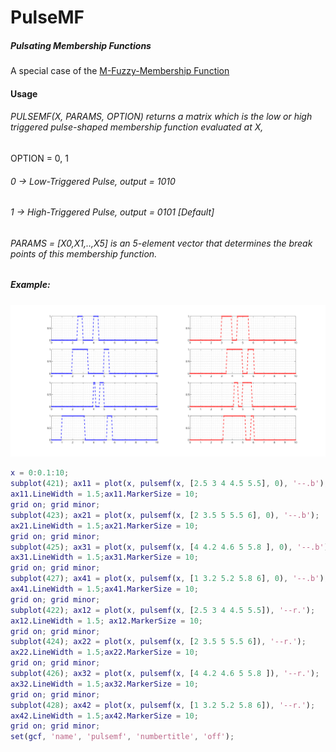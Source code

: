 # PulseMF
##### Pulsating Membership Functions
A special case of the [M-Fuzzy-Membership Function](https://github.com/somefunAgba/MFuzzyMF)

#### Usage
###### PULSEMF(X, PARAMS, OPTION) returns a matrix which is the  low or high triggered pulse-shaped membership function evaluated at X,

OPTION = 0, 1

###### 0 -> Low-Triggered Pulse, output = 1010

###### 1 -> High-Triggered Pulse, output = 0101 [Default]

###### PARAMS = [X0,X1,..,X5] is an 5-element vector that determines the break points of this membership function.

##### Example:

![url](pulse_view.svg)

```Matlab
x = 0:0.1:10;
subplot(421); ax11 = plot(x, pulsemf(x, [2.5 3 4 4.5 5.5], 0), '--.b');
ax11.LineWidth = 1.5;ax11.MarkerSize = 10;
grid on; grid minor;
subplot(423); ax21 = plot(x, pulsemf(x, [2 3.5 5 5.5 6], 0), '--.b');
ax21.LineWidth = 1.5;ax21.MarkerSize = 10;
grid on; grid minor;
subplot(425); ax31 = plot(x, pulsemf(x, [4 4.2 4.6 5 5.8 ], 0), '--.b');
ax31.LineWidth = 1.5;ax31.MarkerSize = 10;
grid on; grid minor;
subplot(427); ax41 = plot(x, pulsemf(x, [1 3.2 5.2 5.8 6], 0), '--.b');
ax41.LineWidth = 1.5;ax41.MarkerSize = 10;
grid on; grid minor;
subplot(422); ax12 = plot(x, pulsemf(x, [2.5 3 4 4.5 5.5]), '--r.');
ax12.LineWidth = 1.5; ax12.MarkerSize = 10;
grid on; grid minor;
subplot(424); ax22 = plot(x, pulsemf(x, [2 3.5 5 5.5 6]), '--r.');
ax22.LineWidth = 1.5;ax22.MarkerSize = 10;
grid on; grid minor;
subplot(426); ax32 = plot(x, pulsemf(x, [4 4.2 4.6 5 5.8 ]), '--r.');
ax32.LineWidth = 1.5;ax32.MarkerSize = 10;
grid on; grid minor;
subplot(428); ax42 = plot(x, pulsemf(x, [1 3.2 5.2 5.8 6]), '--r.');
ax42.LineWidth = 1.5;ax42.MarkerSize = 10;
grid on; grid minor;
set(gcf, 'name', 'pulsemf', 'numbertitle', 'off');
```
